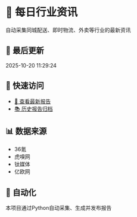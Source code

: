 # 📰 每日行业资讯

自动采集同城配送、即时物流、外卖等行业的最新资讯

## 📅 最后更新

2025-10-20 11:29:24

## 🔗 快速访问

- [📱 查看最新报告](https://xiguabuliang.github.io/daily-news/latest.html)
- [📚 历史报告归档](https://xiguabuliang.github.io/daily-news/archive/)

## 📊 数据来源

- 36氪
- 虎嗅网
- 钛媒体
- 亿欧网

## 🤖 自动化

本项目通过Python自动采集、生成并发布报告
